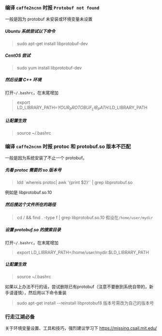 ### 编译 `caffe2ncnn` 时报 `Protobuf not found`

一般是因为 protobuf 未安装或环境变量未设置

##### Ubuntu 系统尝试以下命令
> sudo apt-get install libprotobuf-dev

##### CentOS 尝试
> sudo yum install libprotobuf-dev

##### 然后设置 C++ 环境
打开`~/.bashrc`，在末尾增加
> export LD_LIBRARY_PATH=${YOUR_PROTOBUF_LIB_PATH}:$LD_LIBRARY_PATH

##### 让配置生效
> source ~/.bashrc


### 编译 `caffe2ncnn` 时报 protoc 和 protobuf.so 版本不匹配

一般是因为系统安装了不止一个 protobuf。

##### 先看 protoc 需要的 so 版本号
> ldd \`whereis protoc| awk '{print $2}'\` | grep libprotobuf.so

例如是 libprotobuf.so.10

##### 然后搜这个文件所在的路径
> cd / && find . -type f | grep libprotobuf.so.10
假设在`/home/user/mydir`

##### 设置 protobuf.so 的搜索目录
打开`~/.bashrc`，在末尾增加
> export LD_LIBRARY_PATH=/home/user/mydir:$LD_LIBRARY_PATH

##### 让配置生效
> source ~/.bashrc

如果以上办法不行的话，尝试删除已有protobuf（注意不要删到系统自带的，新手请谨慎），然后用以下命令重装
> sudo apt-get install --reinstall libprotobuf8
版本号需改为自己的版本号


### 行走江湖必备
关于环境变量设置、工具和技巧，强烈建议学习下 https://missing.csail.mit.edu/ 
